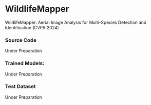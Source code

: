 # WildlifeMapper
WildlifeMapper: Aerial Image Analysis for Multi-Species Detection and Identification (CVPR 2024)

### Source Code
Under Preparation

### Trained Models:
Under Preparation

### Test Dataset
Under Preparation
